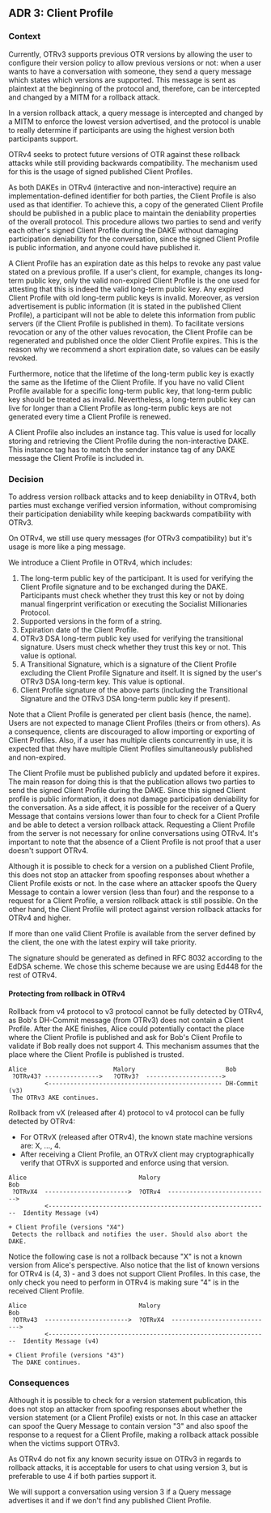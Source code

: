 ## ADR 3: Client Profile

### Context

Currently, OTRv3 supports previous OTR versions by allowing the user to configure
their version policy to allow previous versions or not: when a user wants to
have a conversation with someone, they send a query message which states
which versions are supported. This message is sent as plaintext at the beginning
of the protocol and, therefore, can be intercepted and changed by a MITM for a
rollback attack.

In a version rollback attack, a query message is intercepted and changed by
a MITM to enforce the lowest version advertised, and the protocol is unable to
really determine if participants are using the highest version both participants
support.

OTRv4 seeks to protect future versions of OTR against these rollback attacks
while still providing backwards compatibility. The mechanism used for this is the
usage of signed published Client Profiles.

As both DAKEs in OTRv4 (interactive and non-interactive) require an
implementation-defined identifier for both parties, the Client Profile is also
used as that identifier. To achieve this, a copy of the generated Client Profile
should be published in a public place to maintain the deniability properties of
the overall protocol. This procedure allows two parties to send and verify each
other's signed Client Profile during the DAKE without damaging participation
deniability for the conversation, since the signed Client Profile is public
information, and anyone could have published it.

A Client Profile has an expiration date as this helps to revoke any past value
stated on a previous profile. If a user's client, for example, changes its
long-term public key, only the valid non-expired Client Profile is the one used
for attesting that this is indeed the valid long-term public key. Any expired
Client Profile with old long-term public keys is invalid. Moreover, as
version advertisement is public information (it is stated in the published
Client Profile), a participant will not be able to delete this information from
public servers (if the Client Profile is published in them). To facilitate
versions revocation or any of the other values revocation, the Client Profile
can be regenerated and published once the older Client Profile expires. This is
the reason why we recommend a short expiration date, so values can be easily
revoked.

Furthermore, notice that the lifetime of the long-term public key is exactly the
same as the lifetime of the Client Profile. If you have no valid Client Profile
available for a specific long-term public key, that long-term public key should
be treated as invalid. Nevertheless, a long-term public key can live for longer
than a Client Profile as long-term public keys are not generated every time a
Client Profile is renewed.

A Client Profile also includes an instance tag. This value is used for locally
storing and retrieving the Client Profile during the non-interactive DAKE. This
instance tag has to match the sender instance tag of any DAKE message the Client
Profile is included in.

### Decision

To address version rollback attacks and to keep deniability in OTRv4, both parties
must exchange verified version information, without compromising their
participation deniability while keeping backwards compatibility with OTRv3.

On OTRv4, we still use query messages (for OTRv3 compatibility) but it's usage
is more like a ping message.

We introduce a Client Profile in OTRv4, which includes:

1. The long-term public key of the participant. It is used for verifying the
   Client Profile signature and to be exchanged during the DAKE. Participants
   must  check whether they trust this key or not by doing manual fingerprint
   verification or executing the Socialist Millionaries Protocol.
2. Supported versions in the form of a string.
3. Expiration date of the Client Profile.
4. OTRv3 DSA long-term public key used for verifying the transitional signature.
   Users must check whether they trust this key or not. This value is optional.
5. A Transitional Signature, which is a signature of the Client Profile
   excluding the Client Profile Signature and itself. It is signed by the
   user's OTRv3 DSA long-term key. This value is optional.
6. Client Profile signature of the above parts (including the Transitional
   Signature and the OTRv3 DSA long-term public key if present).

Note that a Client Profile is generated per client basis (hence, the name).
Users are not expected to manage Client Profiles (theirs or from others). As a
consequence, clients are discouraged to allow importing or exporting of Client
Profiles. Also, if a user has multiple clients concurrently in use, it is
expected that they have multiple Client Profiles simultaneously published and
non-expired.

The Client Profile must be published publicly and updated before it expires. The
main reason for doing this is that the publication allows two parties to send
the signed Client Profile during the DAKE. Since this signed Client profile is
public information, it does not damage participation deniability for the
conversation. As a side affect, it is possible for the receiver of a Query
Message that contains versions lower than four to check for a Client Profile
and be able to detect a version rollback attack. Requesting a Client Profile
from the server is not necessary for online conversations using OTRv4. It's
important to note that the absence of a Client Profile is not proof that a user
doesn't support OTRv4.

Although it is possible to check for a version on a published Client Profile,
this does not stop an attacker from spoofing responses about whether a Client
Profile exists or not. In the case where an attacker spoofs the Query Message to
contain a lower version (less than four) and the response to a request for a
Client Profile, a version rollback attack is still possible. On the other hand,
the Client Profile will protect against version rollback attacks for OTRv4 and
higher.

If more than one valid Client Profile is available from the server defined by
the client, the one with the latest expiry will take priority.

The signature should be generated as defined in RFC 8032 according to the
EdDSA scheme. We chose this scheme because we are using Ed448 for the rest of
OTRv4.

#### Protecting from rollback in OTRv4

Rollback from v4 protocol to v3 protocol cannot be fully detected by OTRv4, as
Bob's DH-Commit message (from OTRv3) does not contain a Client Profile. After
the AKE finishes, Alice could potentially contact the place where the Client
Profile is published and ask for Bob's Client Profile to validate if Bob really
does not support 4. This mechanism assumes that the place where the Client
Profile is published is trusted.

```
Alice                        Malory                         Bob
 ?OTRv43? --------------->   ?OTRv3?  --------------------->
          <------------------------------------------------ DH-Commit (v3)
 The OTRv3 AKE continues.
```

Rollback from vX (released after 4) protocol to v4 protocol can be fully
detected by OTRv4:

- For OTRvX (released after OTRv4), the known state machine versions are:
  X, ..., 4.
- After receiving a Client Profile, an OTRvX client may cryptographically
  verify that OTRvX is supported and enforce using that version.

```
Alice                               Malory                                Bob
 ?OTRvX4  ----------------------->  ?OTRv4  ---------------------------->
          <-------------------------------------------------------------  Identity Message (v4)
                                                                          + Client Profile (versions "X4")
 Detects the rollback and notifies the user. Should also abort the DAKE.
```

Notice the following case is not a rollback because "X" is not a known version
from Alice's perspective. Also notice that the list of known versions for OTRv4
is (4, 3) - and 3 does not support Client Profiles. In this case, the only check
you need to perform in OTRv4 is making sure "4" is in the received Client
Profile.

```
Alice                               Malory                                Bob
 ?OTRv43  ----------------------->  ?OTRvX4  ---------------------------->
          <-------------------------------------------------------------  Identity Message (v4)
                                                                          + Client Profile (versions "43")
 The DAKE continues.
```

### Consequences

Although it is possible to check for a version statement publication, this does
not stop an attacker from spoofing responses about whether the version statement
(or a Client Profile) exists or not. In this case an attacker can spoof the
Query Message to contain version "3" and also spoof the response to a request
for a Client Profile, making a rollback attack possible when the victims
support OTRv3.

As OTRv4 do not fix any known security issue on OTRv3 in regards to rollback
attacks, it is acceptable for users to chat using version 3, but is preferable
to use 4 if both parties support it.

We will support a conversation using version 3 if a Query message advertises it
and if we don't find any published Client Profile.
